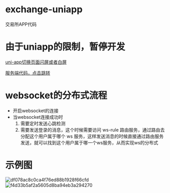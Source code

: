 # exchange-uniapp

交易所APP代码

# 由于uniapp的限制，暂停开发

[uni-app切换页面闪屏或者白屏](https://ask.dcloud.net.cn/question/73807)

[服务端代码，点击跳转](https://github.com/lmxdawn/exchange)

# websocket的分布式流程

- 开启websocket的连接
- 当websocket连接成功时
    1. 需要定时发送心跳检测
    2. 需要发送登录的消息，这个时候需要访问 ws-rule 路由服务，通过路由去分配这个用户属于哪个 ws 服务，这样发送消息的时候直接通过路由服务发送，就可以找到这个用户属于哪一个ws服务，从而实现ws的分布式

# 示例图

![df078ac8c0ca4f76ed88b1928f66cfd](https://user-images.githubusercontent.com/21293193/147812493-d3270188-9e32-4c32-92fa-9b638ecddc64.jpg)
![f4d33b5af2a5605d8ba94eb3a294270](https://user-images.githubusercontent.com/21293193/147812500-e485f7ab-e823-4d39-b26d-cafb2258a122.jpg)
